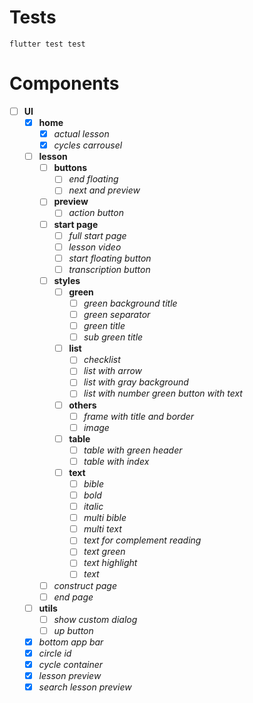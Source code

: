 # Tests

```
flutter test test
```

# Components

- [ ] **UI**
  - [x] **home**
    - [x] *actual lesson*
    - [x] *cycles carrousel*
  - [ ] **lesson**
    - [ ] **buttons**
      - [ ] *end floating*
      - [ ] *next and preview*
    - [ ] **preview**
      - [ ] *action button*
    - [ ] **start page**
      - [ ] *full start page*
      - [ ] *lesson video*
      - [ ] *start floating button*
      - [ ] *transcription button*
    - [ ] **styles**
      - [ ] **green**
        - [ ] *green background title*
        - [ ] *green separator*
        - [ ] *green title*
        - [ ] *sub green title*
      - [ ] **list**
        - [ ] *checklist*
        - [ ] *list with arrow*
        - [ ] *list with gray background*
        - [ ] *list with number green button with text*
      - [ ] **others**
        - [ ] *frame with title and border*
        - [ ] *image*
      - [ ] **table**
        - [ ] *table with green header*
        - [ ] *table with index*
      - [ ] **text**
        - [ ] *bible*
        - [ ] *bold*
        - [ ] *italic*
        - [ ] *multi bible*
        - [ ] *multi text*
        - [ ] *text for complement reading*
        - [ ] *text green*
        - [ ] *text highlight*
        - [ ] *text*
    - [ ] *construct page*
    - [ ] *end page*
  - [ ] **utils**
    - [ ] *show custom dialog*
    - [ ] *up button*
  - [x] *bottom app bar*
  - [x] *circle id*
  - [x] *cycle container*
  - [x] *lesson preview*
  - [x] *search lesson preview*
